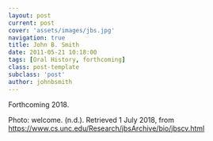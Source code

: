 ```yaml
---
layout: post
current: post
cover: 'assets/images/jbs.jpg'
navigation: true
title: John B. Smith
date: 2011-05-21 10:18:00
tags: [Oral History, forthcoming]
class: post-template
subclass: 'post'
author: johnbsmith
---
```


Forthcoming 2018.

Photo: welcome. (n.d.). Retrieved 1 July 2018, from https://www.cs.unc.edu/Research/jbsArchive/bio/jbscv.html


